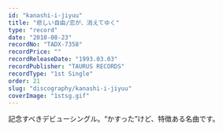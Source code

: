 ```yaml
---
id: "kanashi-i-jiyuu"
title: "悲しい自由/恋が、消えてゆく"
type: "record"
date: "2010-08-23"
recordNo: "TADX-7358"
recordPrice: ""
recordReleaseDate: "1993.03.03"
recordPublisher: "TAURUS RECORDS"
recordType: "1st Single"
order: 21
slug: "discography/kanashi-i-jiyuu"
coverImage: "1stsg.gif"
---
```


記念すべきデビューシングル。“かすった”けど、特徴ある名曲です。
